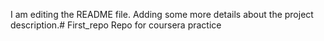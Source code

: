 I am editing the README file. Adding some more details about the project description.# First_repo
Repo for coursera practice 
